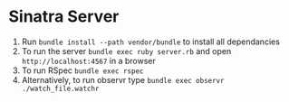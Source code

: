 # Sinatra Server

1. Run `bundle install --path vendor/bundle` to install all dependancies
2. To run the server `bundle exec ruby server.rb` and open `http://localhost:4567` in a browser
3. To run RSpec `bundle exec rspec`
4. Alternatively, to run observr type `bundle exec observr ./watch_file.watchr`


<!-- used git update-index --skip-worktree Gemfile.lock when Bundler is updated on work device use git update-index --no-skip-worktree Gemfile.lock -->